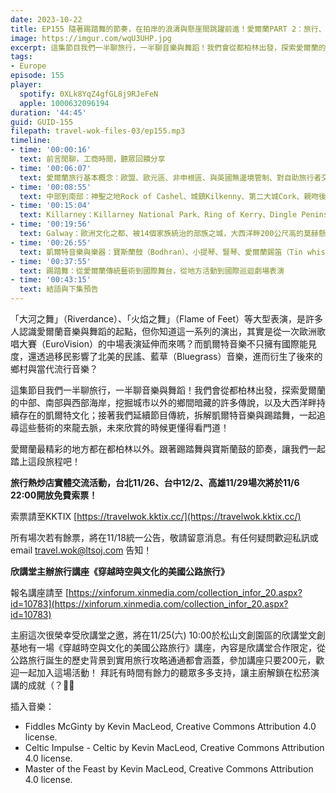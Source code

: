 ```yaml
---
date: 2023-10-22
title: EP155 隨著踢踏舞的節奏，在拍岸的浪濤與懸崖間跳躍前進！愛爾蘭PART 2：旅行、音樂與舞蹈
image: https://imgur.com/wqU3UHP.jpg
excerpt: 這集節目我們一半聊旅行，一半聊音樂與舞蹈！我們會從都柏林出發，探索愛爾蘭的中部、南部與西部海岸，挖掘城市以外的鄉間暗藏的許多傳說，以及大西洋畔持續存在的凱爾特文化；接著我們延續節目傳統，拆解凱爾特音樂與踢踏舞，一起追尋這些藝術的來龍去脈，未來欣賞的時候更懂得看門道！
tags:
- Europe
episode: 155
player:
  spotify: 0XLk8YqZ4gfGL8j9RJeFeN
  apple: 1000632096194
duration: '44:45'
guid: GUID-155
filepath: travel-wok-files-03/ep155.mp3
timeline:
- time: '00:00:16'
  text: 前言閒聊，工商時間，聽眾回饋分享
- time: '00:06:07'
  text: 愛爾蘭旅行基本概念：歐盟、歐元區、非申根區、與英國無邊境管制、對自助旅行者交通較有挑戰
- time: '00:08:55'
  text: 中部到南部：神聖之地Rock of Cashel、城鎮Kilkenny、第二大城Cork、親吻後口才就會變超好的石頭
- time: '00:15:04'
  text: Killarney：Killarney National Park、Ring of Kerry、Dingle Peninsula遺世獨立的生態與文化寶庫
- time: '00:19:56'
  text: Galway：歐洲文化之都、被14個家族統治的部族之城，大西洋畔200公尺高的莫赫懸崖，保存古老凱爾特的Aran Islands
- time: '00:26:55'
  text: 凱爾特音樂與樂器：寶斯蘭鼓（Bodhran）、小提琴、豎琴、愛爾蘭錫笛（Tin whistle）、愛爾蘭風笛（Uilleann pipes）、六角手風琴（Concertina）
- time: '00:37:55'
  text: 踢踏舞：從愛爾蘭傳統藝術到國際舞台，從地方活動到國際巡迴劇場表演
- time: '00:43:15'
  text: 結語與下集預告
---
```

「大河之舞」（Riverdance）、「火焰之舞」（Flame of Feet）等大型表演，是許多人認識愛爾蘭音樂與舞蹈的起點，但你知道這一系列的演出，其實是從一次歐洲歌唱大賽（EuroVision）的中場表演延伸而來嗎？而凱爾特音樂不只擁有國際能見度，還透過移民影響了北美的民謠、藍草（Bluegrass）音樂，進而衍生了後來的鄉村與當代流行音樂？

這集節目我們一半聊旅行，一半聊音樂與舞蹈！我們會從都柏林出發，探索愛爾蘭的中部、南部與西部海岸，挖掘城市以外的鄉間暗藏的許多傳說，以及大西洋畔持續存在的凱爾特文化；接著我們延續節目傳統，拆解凱爾特音樂與踢踏舞，一起追尋這些藝術的來龍去脈，未來欣賞的時候更懂得看門道！

愛爾蘭最精彩的地方都在都柏林以外。跟著踢踏舞與寶斯蘭鼓的節奏，讓我們一起踏上這段旅程吧！

**旅行熱炒店實體交流活動，台北11/26、台中12/2、高雄11/29場次將於11/6 22:00開放免費索票！**

索票請至KKTIX [https://travelwok.kktix.cc/](https://travelwok.kktix.cc/)

所有場次若有餘票，將在11/18統一公告，敬請留意消息。有任何疑問歡迎私訊或email travel.wok@ltsoj.com 告知！

**欣講堂主辦旅行講座《穿越時空與文化的美國公路旅行》**

報名講座請至 [https://xinforum.xinmedia.com/collection_infor_20.aspx?id=10783](https://xinforum.xinmedia.com/collection_infor_20.aspx?id=10783)

主廚這次很榮幸受欣講堂之邀，將在11/25(六) 10:00於松山文創園區的欣講堂文創基地有一場《穿越時空與文化的美國公路旅行》講座，內容是欣講堂合作限定，從公路旅行誕生的歷史背景到實用旅行攻略通通都會涵蓋，參加講座只要200元，歡迎一起加入這場活動！ 拜託有時間有餘力的聽眾多多支持，讓主廚解鎖在松菸演講的成就（？🥺😂

插入音樂：

* Fiddles McGinty by Kevin MacLeod, Creative Commons Attribution 4.0 license.
* Celtic Impulse - Celtic by Kevin MacLeod, Creative Commons Attribution 4.0 license.
* Master of the Feast by Kevin MacLeod, Creative Commons Attribution 4.0 license.
